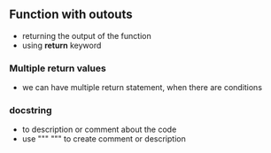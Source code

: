 ## Function with outouts
- returning the output of the function
- using **return** keyword

### Multiple return values
- we can have multiple return statement, when there are conditions

### docstring
- to description or comment about the code
- use """ """ to create comment or description

